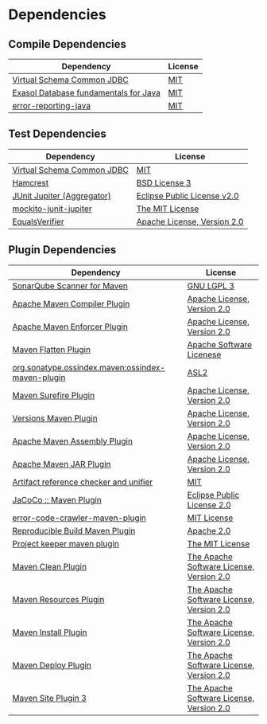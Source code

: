 <!-- @formatter:off -->
# Dependencies

## Compile Dependencies

| Dependency                                 | License  |
| ------------------------------------------ | -------- |
| [Virtual Schema Common JDBC][0]            | [MIT][1] |
| [Exasol Database fundamentals for Java][2] | [MIT][1] |
| [error-reporting-java][3]                  | [MIT][1] |

## Test Dependencies

| Dependency                      | License                           |
| ------------------------------- | --------------------------------- |
| [Virtual Schema Common JDBC][0] | [MIT][1]                          |
| [Hamcrest][4]                   | [BSD License 3][5]                |
| [JUnit Jupiter (Aggregator)][6] | [Eclipse Public License v2.0][7]  |
| [mockito-junit-jupiter][8]      | [The MIT License][9]              |
| [EqualsVerifier][10]            | [Apache License, Version 2.0][11] |

## Plugin Dependencies

| Dependency                                              | License                                        |
| ------------------------------------------------------- | ---------------------------------------------- |
| [SonarQube Scanner for Maven][12]                       | [GNU LGPL 3][13]                               |
| [Apache Maven Compiler Plugin][14]                      | [Apache License, Version 2.0][15]              |
| [Apache Maven Enforcer Plugin][16]                      | [Apache License, Version 2.0][15]              |
| [Maven Flatten Plugin][17]                              | [Apache Software Licenese][11]                 |
| [org.sonatype.ossindex.maven:ossindex-maven-plugin][18] | [ASL2][11]                                     |
| [Maven Surefire Plugin][19]                             | [Apache License, Version 2.0][15]              |
| [Versions Maven Plugin][20]                             | [Apache License, Version 2.0][15]              |
| [Apache Maven Assembly Plugin][21]                      | [Apache License, Version 2.0][15]              |
| [Apache Maven JAR Plugin][22]                           | [Apache License, Version 2.0][15]              |
| [Artifact reference checker and unifier][23]            | [MIT][1]                                       |
| [JaCoCo :: Maven Plugin][24]                            | [Eclipse Public License 2.0][25]               |
| [error-code-crawler-maven-plugin][26]                   | [MIT License][27]                              |
| [Reproducible Build Maven Plugin][28]                   | [Apache 2.0][11]                               |
| [Project keeper maven plugin][29]                       | [The MIT License][30]                          |
| [Maven Clean Plugin][31]                                | [The Apache Software License, Version 2.0][11] |
| [Maven Resources Plugin][32]                            | [The Apache Software License, Version 2.0][11] |
| [Maven Install Plugin][33]                              | [The Apache Software License, Version 2.0][11] |
| [Maven Deploy Plugin][34]                               | [The Apache Software License, Version 2.0][11] |
| [Maven Site Plugin 3][35]                               | [The Apache Software License, Version 2.0][11] |

[0]: https://github.com/exasol/virtual-schema-common-jdbc
[1]: https://opensource.org/licenses/MIT
[2]: https://github.com/exasol/db-fundamentals-java
[3]: https://github.com/exasol/error-reporting-java
[4]: http://hamcrest.org/JavaHamcrest/
[5]: http://opensource.org/licenses/BSD-3-Clause
[6]: https://junit.org/junit5/
[7]: https://www.eclipse.org/legal/epl-v20.html
[8]: https://github.com/mockito/mockito
[9]: https://github.com/mockito/mockito/blob/main/LICENSE
[10]: http://www.jqno.nl/equalsverifier
[11]: http://www.apache.org/licenses/LICENSE-2.0.txt
[12]: http://sonarsource.github.io/sonar-scanner-maven/
[13]: http://www.gnu.org/licenses/lgpl.txt
[14]: https://maven.apache.org/plugins/maven-compiler-plugin/
[15]: https://www.apache.org/licenses/LICENSE-2.0.txt
[16]: https://maven.apache.org/enforcer/maven-enforcer-plugin/
[17]: https://www.mojohaus.org/flatten-maven-plugin/
[18]: https://sonatype.github.io/ossindex-maven/maven-plugin/
[19]: https://maven.apache.org/surefire/maven-surefire-plugin/
[20]: http://www.mojohaus.org/versions-maven-plugin/
[21]: https://maven.apache.org/plugins/maven-assembly-plugin/
[22]: https://maven.apache.org/plugins/maven-jar-plugin/
[23]: https://github.com/exasol/artifact-reference-checker-maven-plugin
[24]: https://www.jacoco.org/jacoco/trunk/doc/maven.html
[25]: https://www.eclipse.org/legal/epl-2.0/
[26]: https://github.com/exasol/error-code-crawler-maven-plugin/
[27]: https://github.com/exasol/error-code-crawler-maven-plugin/blob/main/LICENSE
[28]: http://zlika.github.io/reproducible-build-maven-plugin
[29]: https://github.com/exasol/project-keeper/
[30]: https://github.com/exasol/project-keeper/blob/main/LICENSE
[31]: http://maven.apache.org/plugins/maven-clean-plugin/
[32]: http://maven.apache.org/plugins/maven-resources-plugin/
[33]: http://maven.apache.org/plugins/maven-install-plugin/
[34]: http://maven.apache.org/plugins/maven-deploy-plugin/
[35]: http://maven.apache.org/plugins/maven-site-plugin/
